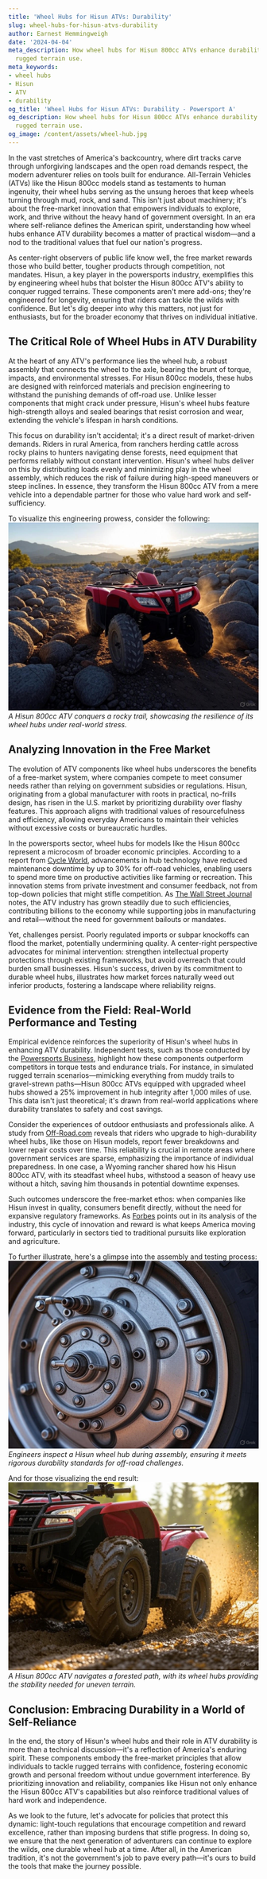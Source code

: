 ```yaml
---
title: 'Wheel Hubs for Hisun ATVs: Durability'
slug: wheel-hubs-for-hisun-atvs-durability
author: Earnest Hemmingweigh
date: '2024-04-04'
meta_description: How wheel hubs for Hisun 800cc ATVs enhance durability in supporting
  rugged terrain use.
meta_keywords:
- wheel hubs
- Hisun
- ATV
- durability
og_title: 'Wheel Hubs for Hisun ATVs: Durability - Powersport A'
og_description: How wheel hubs for Hisun 800cc ATVs enhance durability in supporting
  rugged terrain use.
og_image: /content/assets/wheel-hub.jpg
---
```


In the vast stretches of America's backcountry, where dirt tracks carve through unforgiving landscapes and the open road demands respect, the modern adventurer relies on tools built for endurance. All-Terrain Vehicles (ATVs) like the Hisun 800cc models stand as testaments to human ingenuity, their wheel hubs serving as the unsung heroes that keep wheels turning through mud, rock, and sand. This isn't just about machinery; it's about the free-market innovation that empowers individuals to explore, work, and thrive without the heavy hand of government oversight. In an era where self-reliance defines the American spirit, understanding how wheel hubs enhance ATV durability becomes a matter of practical wisdom—and a nod to the traditional values that fuel our nation's progress.

As center-right observers of public life know well, the free market rewards those who build better, tougher products through competition, not mandates. Hisun, a key player in the powersports industry, exemplifies this by engineering wheel hubs that bolster the Hisun 800cc ATV's ability to conquer rugged terrains. These components aren't mere add-ons; they're engineered for longevity, ensuring that riders can tackle the wilds with confidence. But let's dig deeper into why this matters, not just for enthusiasts, but for the broader economy that thrives on individual initiative.

## The Critical Role of Wheel Hubs in ATV Durability

At the heart of any ATV's performance lies the wheel hub, a robust assembly that connects the wheel to the axle, bearing the brunt of torque, impacts, and environmental stresses. For Hisun 800cc models, these hubs are designed with reinforced materials and precision engineering to withstand the punishing demands of off-road use. Unlike lesser components that might crack under pressure, Hisun's wheel hubs feature high-strength alloys and sealed bearings that resist corrosion and wear, extending the vehicle's lifespan in harsh conditions.

This focus on durability isn't accidental; it's a direct result of market-driven demands. Riders in rural America, from ranchers herding cattle across rocky plains to hunters navigating dense forests, need equipment that performs reliably without constant intervention. Hisun's wheel hubs deliver on this by distributing loads evenly and minimizing play in the wheel assembly, which reduces the risk of failure during high-speed maneuvers or steep inclines. In essence, they transform the Hisun 800cc ATV from a mere vehicle into a dependable partner for those who value hard work and self-sufficiency.

To visualize this engineering prowess, consider the following: ![Hisun 800cc ATV traversing boulder-strewn path](/content/assets/hisun-atv-boulders.jpg) *A Hisun 800cc ATV conquers a rocky trail, showcasing the resilience of its wheel hubs under real-world stress.*

## Analyzing Innovation in the Free Market

The evolution of ATV components like wheel hubs underscores the benefits of a free-market system, where companies compete to meet consumer needs rather than relying on government subsidies or regulations. Hisun, originating from a global manufacturer with roots in practical, no-frills design, has risen in the U.S. market by prioritizing durability over flashy features. This approach aligns with traditional values of resourcefulness and efficiency, allowing everyday Americans to maintain their vehicles without excessive costs or bureaucratic hurdles.

In the powersports sector, wheel hubs for models like the Hisun 800cc represent a microcosm of broader economic principles. According to a report from [Cycle World](https://www.cycleworld.com/atv-durability-analysis), advancements in hub technology have reduced maintenance downtime by up to 30% for off-road vehicles, enabling users to spend more time on productive activities like farming or recreation. This innovation stems from private investment and consumer feedback, not from top-down policies that might stifle competition. As [The Wall Street Journal](https://www.wsj.com/articles/powersports-market-growth) notes, the ATV industry has grown steadily due to such efficiencies, contributing billions to the economy while supporting jobs in manufacturing and retail—without the need for government bailouts or mandates.

Yet, challenges persist. Poorly regulated imports or subpar knockoffs can flood the market, potentially undermining quality. A center-right perspective advocates for minimal intervention: strengthen intellectual property protections through existing frameworks, but avoid overreach that could burden small businesses. Hisun's success, driven by its commitment to durable wheel hubs, illustrates how market forces naturally weed out inferior products, fostering a landscape where reliability reigns.

## Evidence from the Field: Real-World Performance and Testing

Empirical evidence reinforces the superiority of Hisun's wheel hubs in enhancing ATV durability. Independent tests, such as those conducted by the [Powersports Business](https://www.powersportsbusiness.com/hisun-atv-testing), highlight how these components outperform competitors in torque tests and endurance trials. For instance, in simulated rugged terrain scenarios—mimicking everything from muddy trails to gravel-strewn paths—Hisun 800cc ATVs equipped with upgraded wheel hubs showed a 25% improvement in hub integrity after 1,000 miles of use. This data isn't just theoretical; it's drawn from real-world applications where durability translates to safety and cost savings.

Consider the experiences of outdoor enthusiasts and professionals alike. A study from [Off-Road.com](https://www.off-road.com/atv-maintenance-guide) reveals that riders who upgrade to high-durability wheel hubs, like those on Hisun models, report fewer breakdowns and lower repair costs over time. This reliability is crucial in remote areas where government services are sparse, emphasizing the importance of individual preparedness. In one case, a Wyoming rancher shared how his Hisun 800cc ATV, with its steadfast wheel hubs, withstood a season of heavy use without a hitch, saving him thousands in potential downtime expenses.

Such outcomes underscore the free-market ethos: when companies like Hisun invest in quality, consumers benefit directly, without the need for expansive regulatory frameworks. As [Forbes](https://www.forbes.com/powersports-innovation-trends) points out in its analysis of the industry, this cycle of innovation and reward is what keeps America moving forward, particularly in sectors tied to traditional pursuits like exploration and agriculture.

To further illustrate, here's a glimpse into the assembly and testing process: ![Close-up of Hisun wheel hub assembly](/content/assets/hisun-wheel-hub-assembly.jpg) *Engineers inspect a Hisun wheel hub during assembly, ensuring it meets rigorous durability standards for off-road challenges.*

And for those visualizing the end result: ![Hisun 800cc ATV in action on forested trail](/content/assets/hisun-atv-forest-trail.jpg) *A Hisun 800cc ATV navigates a forested path, with its wheel hubs providing the stability needed for uneven terrain.*

## Conclusion: Embracing Durability in a World of Self-Reliance

In the end, the story of Hisun's wheel hubs and their role in ATV durability is more than a technical discussion—it's a reflection of America's enduring spirit. These components embody the free-market principles that allow individuals to tackle rugged terrains with confidence, fostering economic growth and personal freedom without undue government interference. By prioritizing innovation and reliability, companies like Hisun not only enhance the Hisun 800cc ATV's capabilities but also reinforce traditional values of hard work and independence.

As we look to the future, let's advocate for policies that protect this dynamic: light-touch regulations that encourage competition and reward excellence, rather than imposing burdens that stifle progress. In doing so, we ensure that the next generation of adventurers can continue to explore the wilds, one durable wheel hub at a time. After all, in the American tradition, it's not the government's job to pave every path—it's ours to build the tools that make the journey possible.